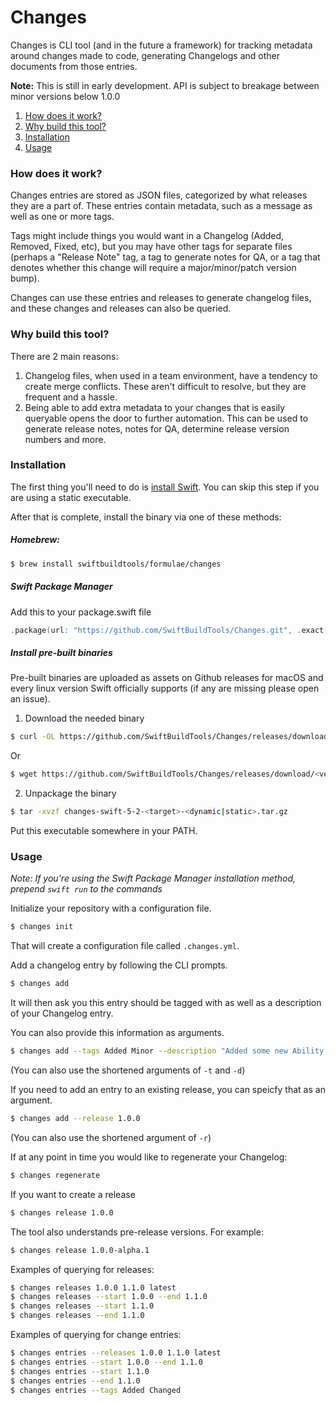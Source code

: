 # Changes

Changes is CLI tool (and in the future a framework) for tracking metadata around changes made to code, generating Changelogs and other documents from those entries.  

**Note:** This is still in early development. API is subject to breakage between minor versions below 1.0.0

1. [How does it work?](#how-does-it-work)
2. [Why build this tool?](#why-build-this-tool)
3. [Installation](#installation)
4. [Usage](#usage)

### How does it work? 

Changes entries are stored as JSON files, categorized by what releases they are a part of. These entries contain metadata, such as a message as well as one or more tags. 

Tags might include things you would want in a Changelog (Added, Removed, Fixed, etc), but you may have 
other tags for separate files (perhaps a "Release Note" tag, a tag to generate notes for QA, or a tag that denotes 
whether this change will require a major/minor/patch version bump). 

Changes can use these entries and releases to generate changelog files, and these changes and releases can also be queried.

### Why build this tool?

There are 2 main reasons:
1. Changelog files, when used in a team environment, have a tendency to create merge conflicts. These aren't difficult to resolve, but they are frequent and a hassle. 
2. Being able to add extra metadata to your changes that is easily queryable opens the door to further automation. This can be used to generate release notes, notes for QA, determine release version numbers and more. 

### Installation

The first thing you'll need to do is [install Swift](https://swift.org/download/#using-downloads). You can skip this step if you are using a static executable.

After that is complete, install the binary via one of these methods:

##### Homebrew: 

```bash
$ brew install swiftbuildtools/formulae/changes
```

##### Swift Package Manager

Add this to your package.swift file
```swift
.package(url: "https://github.com/SwiftBuildTools/Changes.git", .exact("0.2.0"))
```

##### Install pre-built binaries

Pre-built binaries are uploaded as assets on Github releases for macOS and every linux version Swift officially 
supports (if any are missing please open an issue).

1. Download the needed binary

```bash
$ curl -OL https://github.com/SwiftBuildTools/Changes/releases/download/<version>/changes-swift-5-3-1-<target>-<dynamic|static>.tar.gz
```

Or

```bash
$ wget https://github.com/SwiftBuildTools/Changes/releases/download/<version>/changes-swift-5-3-1-<target>-<dynamic|static>.tar.gz
```

2. Unpackage the binary

```bash
$ tar -xvzf changes-swift-5-2-<target>-<dynamic|static>.tar.gz 
```

Put this executable somewhere in your PATH.

### Usage

_Note: If you're using the Swift Package Manager installation method, prepend `swift run` to the commands_

Initialize your repository with a configuration file.
```bash
$ changes init
```

That will create a configuration file called `.changes.yml`. 

Add a changelog entry by following the CLI prompts.
```bash
$ changes add
```

It will then ask you this entry should be tagged with as well as a description of your Changelog entry.

You can also provide this information as arguments.
```bash
$ changes add --tags Added Minor --description "Added some new Ability!"
```
(You can also use the shortened arguments of `-t` and `-d`)

If you need to add an entry to an existing release, you can speicfy that as an argument.
```bash
$ changes add --release 1.0.0
```
(You can also use the shortened argument of `-r`)

If at any point in time you would like to regenerate your Changelog:
```bash
$ changes regenerate
```

If you want to create a release

```bash
$ changes release 1.0.0
```

The tool also understands pre-release versions. For example: 
```bash
$ changes release 1.0.0-alpha.1
```

Examples of querying for releases:

```bash
$ changes releases 1.0.0 1.1.0 latest
$ changes releases --start 1.0.0 --end 1.1.0
$ changes releases --start 1.1.0
$ changes releases --end 1.1.0
```

Examples of querying for change entries:

```bash
$ changes entries --releases 1.0.0 1.1.0 latest
$ changes entries --start 1.0.0 --end 1.1.0
$ changes entries --start 1.1.0
$ changes entries --end 1.1.0
$ changes entries --tags Added Changed
```
